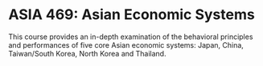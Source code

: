 # ASIA 469: Asian Economic Systems

This course provides an in-depth examination of the behavioral principles and performances of five core Asian economic systems: Japan, China, Taiwan/South Korea, North Korea and Thailand.
